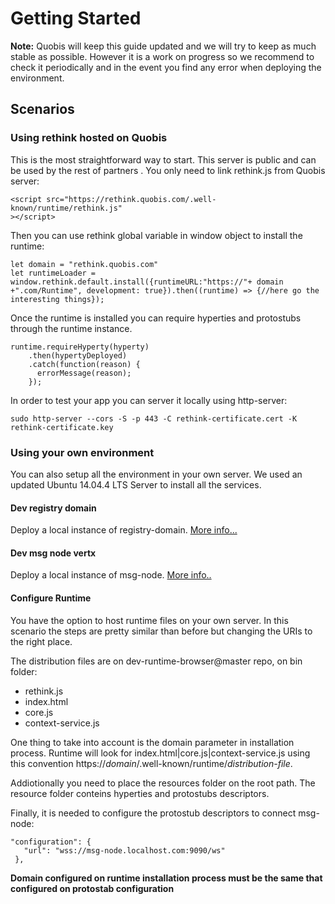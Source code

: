 # Getting Started

**Note:** Quobis will keep this guide updated and we will try to keep as much stable as possible. However it is a work on progress so we recommend to check it periodically and in the event you find any error when deploying the environment.

## Scenarios

### Using rethink hosted on Quobis

This is the most straightforward way to start. This server is public and can be used by the rest of partners . You only need to link rethink.js from Quobis server:

    <script src="https://rethink.quobis.com/.well-known/runtime/rethink.js"
    ></script>

Then you can use rethink global variable in window object to install the runtime:

    let domain = "rethink.quobis.com"
    let runtimeLoader = window.rethink.default.install({runtimeURL:"https://"+ domain +".com/Runtime", development: true}).then((runtime) => {//here go the interesting things});

Once the runtime is installed you can require hyperties and protostubs through the runtime instance.

    runtime.requireHyperty(hyperty)
        .then(hypertyDeployed)
        .catch(function(reason) {
          errorMessage(reason);
        });


In order to test your app you can server it locally using http-server:

    sudo http-server --cors -S -p 443 -C rethink-certificate.cert -K rethink-certificate.key

### Using your own environment

You can also setup all the environment in your own server. We used an updated Ubuntu 14.04.4 LTS Server to install all the services.

#### Dev registry domain

Deploy a local instance of registry-domain. [More info...](https://github.com/reTHINK-project/dev-registry-domain/blob/master/README.md)

#### Dev msg node vertx

Deploy a local instance of msg-node. [More info..](https://github.com/reTHINK-project/dev-msg-node-vertx/blob/master/README.md)

#### Configure Runtime

You have the option to host runtime files on your own server. In this scenario the steps are pretty similar than before but changing the URIs to the right place.

The distribution files are on dev-runtime-browser@master repo, on bin folder:

* rethink.js
* index.html
* core.js
* context-service.js

One thing to take into account is the domain parameter in installation process. Runtime will look for index.html|core.js|context-service.js using this convention https://*domain*/.well-known/runtime/*distribution-file*.

Addiotionally you need to place the resources folder on the root path. The resource folder conteins hyperties and protostubs descriptors.

Finally, it is needed to configure the protostub descriptors to connect msg-node:

    "configuration": {
       "url": "wss://msg-node.localhost.com:9090/ws"
     },
     
**Domain configured on runtime installation process must be the same that configured on protostab configuration**

